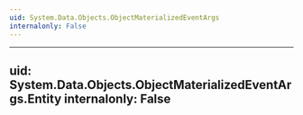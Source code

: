 ```yaml
---
uid: System.Data.Objects.ObjectMaterializedEventArgs
internalonly: False
---
```


---
uid: System.Data.Objects.ObjectMaterializedEventArgs.Entity
internalonly: False
---
